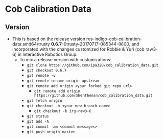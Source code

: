 # Cob Calibration Data
## Version
* This is based on the release version ros-indigo-cob-calibration-data:amd64/trusty **0.6.7**-0trusty-20170717-085344-0800, and incorporated with the changes customized for Robbie & Yuri (cob raw3-6) in Interactive Robotics Group.
  * To mix a release version with customizations:
    * `git clone https://github.com/ipa320/cob_calibration_data.git`
    * `git checkout 0.6.7`
    * `git remote -v`
    * `git remote rename origin upstream`
    * `git remote add origin <your forked git repo url>`
      * `git remote add origin https://github.com/Shentheman/cob_calibration_data.git`
    * `git fetch origin`
    * `git checkout -b <your new branch name>`
      * `git checkout -b irg-raw3-6`
    * `git status`
    * `git add -A`
    * `git commit -am <commit messages>`
    * `git push origin master`


